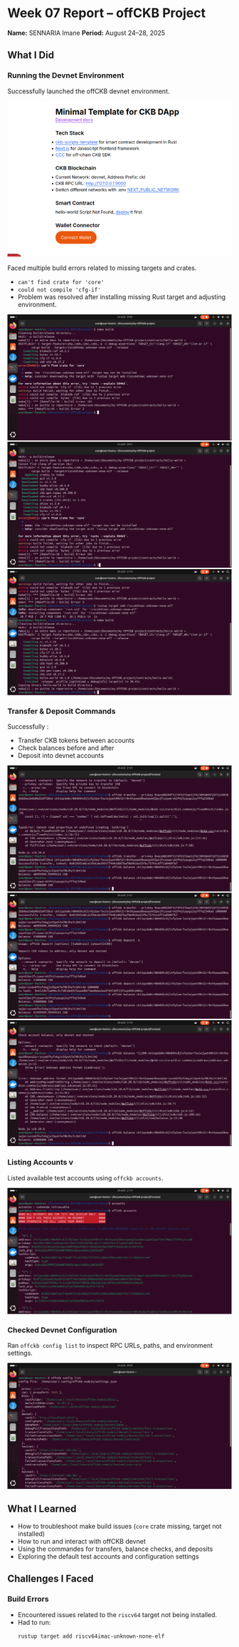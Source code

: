 # Week 07 Report – offCKB Project  
**Name:** SENNARIA Imane
**Period:** August 24–28, 2025  


## What I Did

### Running the Devnet Environment
Successfully launched the offCKB devnet environment.

![Running Devnet](./W07-Running%20DEVNet.png)


Faced multiple build errors related to missing targets and crates.

-  `can't find crate for 'core'`  
-  `could not compile 'cfg-if'`  
-  Problem was resolved after installing missing Rust target and adjusting environment.

![Build Error – Missing Crate](./W07-PRBCantFindCrat.png)  
![Build Error – Client Issue](./W07-PRBCantFindClient.png)  
![Build Success](./W07-ProblemResolved.png)


###  Transfer & Deposit Commands

Successfully :
- Transfer CKB tokens between accounts
- Check balances before and after
- Deposit into devnet accounts

![Transfer Command](./W07-transfercommande.png)  
![Deposit Command](./W07-deposit.png)  
![Check Balance](./W07-balancecomande.png)



### Listing Accounts v

Listed available test accounts using `offckb accounts`.

![offCKB Accounts](./W07-offckbaccounts.png)



### Checked Devnet Configuration

Ran `offckb config list` to inspect RPC URLs, paths, and environment settings.

![Devnet Config](./W07-devlist.png)



## What I Learned

- How to troubleshoot make build issues (`core` crate missing, target not installed)
- How to run and interact with offCKB devnet
- Using the commandes for transfers, balance checks, and deposits
- Exploring the default test accounts and configuration settings



##  Challenges I Faced

### Build Errors
- Encountered issues related to the `riscv64` target not being installed.
- Had to run:  
  ```bash
  rustup target add riscv64imac-unknown-none-elf
